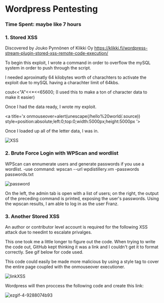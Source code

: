 
<h1> Wordpress Pentesting </h1>

<h3> Time Spent: maybe like 7 hours </h3>

<h3> 1. Stored XSS </h3>
<p>Discovered by Jouko Pynnönen of Klikki Oy <a href=url>https://klikki.fi/wordpress-stream-plugin-stored-xss-remote-code-execution/</a>
      
 To begin this exploit, I wrote a command in order to overflow the mySQL system in order to push through the script.

I needed aproximatly 64 kilobytes worth of charachters to activate the exploit due to mySQL having a charachter limit of 64kbs.
 


cout<<"A"<<*<<65600;
(I used this to make a ton of character data to make it easier)

Once I had the data ready, I wrote my exploit.

<a title='x onmouseover=alert(unescape(/hello%20world/.source)) style=position:absolute;left:0;top:0;width:5000px;height:5000px ’></a>

Once I loaded up all of the letter data, I was in.     
     
      
  ![XSS](https://user-images.githubusercontent.com/98411280/164501649-2c82caa8-e81b-4502-bb1c-39e458714a00.gif)

<h3> 2. Brute Force Login with WPScan and wordlist </h3>
      
<p>WPScan can ennumerate users and generate passwords if you use a wordlist.
  -use command: wpscan --url wpdistillery.vm -passwords passwords.txt
          
          

   
   
   ![password](https://user-images.githubusercontent.com/98411280/164503512-0689566e-425f-4a5b-a3b6-c4fa511929f5.gif)

   On the left, the admin tab is open with a list of users; on the right, the output of the preceding command is printed, exposing the user's passwords.
   Using the wpscan results, I am able to log in as the user Franz.
   
   
   
   
   
<h3>3. Another Stored XSS </h3>

An author or contributor level account is required for the following XSS attack due to needint to escalate privalges.

This one took me a little longer to figure out the code. When trying to write the code out, GitHub kept thinking it was a link and I couldn't get it to format correctly. See gif below for code used.


This code could easily be made more malicious by using a style tag to cover the entire page coupled with the onmouseover executioner.

![linkXSS](https://user-images.githubusercontent.com/98411280/164507186-eac16c8f-45b9-4249-acdb-e2f5839fa830.gif)


Wordpress will then proccess the following code and create this link:
      
 ![ezgif-4-9288074b93](https://user-images.githubusercontent.com/98411280/164507767-719cc9d1-1e93-4401-a16c-ebad9057f645.gif)

